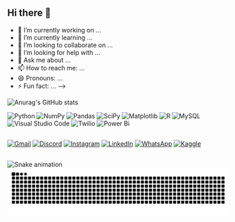 ## Hi there 👋
- 🔭 I’m currently working on ...
- 🌱 I’m currently learning ...
- 👯 I’m looking to collaborate on ...
- 🤔 I’m looking for help with ...
- 💬 Ask me about ...
- 📫 How to reach me: ...
- 😄 Pronouns: ...
- ⚡ Fun fact: ...
-->
<!-- tutorial: https://github.com/anuraghazra/github-readme-stats/blob/master/docs/readme_pt-BR.md --> 
![Anurag's GitHub stats](https://github-readme-stats.vercel.app/api?username=asegnibo&count_private=true&show_icons=true&theme=gotham&include_all_commits=true)
<!--[Top Langs](https://github-readme-stats.vercel.app/api/top-langs/?username=asegnibo&layout=compact)"-->

![Python](https://img.shields.io/badge/python-3670A0?style=for-the-badge&logo=python&logoColor=ffdd54)
![NumPy](https://img.shields.io/badge/numpy-%23013243.svg?style=for-the-badge&logo=numpy&logoColor=white)
![Pandas](https://img.shields.io/badge/pandas-%23150458.svg?style=for-the-badge&logo=pandas&logoColor=white)
![SciPy](https://img.shields.io/badge/SciPy-%230C55A5.svg?style=for-the-badge&logo=scipy&logoColor=%white)
![Matplotlib](https://img.shields.io/badge/Matplotlib-%23ffffff.svg?style=for-the-badge&logo=Matplotlib&logoColor=black)
![R](https://img.shields.io/badge/r-%23276DC3.svg?style=for-the-badge&logo=r&logoColor=white)
![MySQL](https://img.shields.io/badge/mysql-4479A1.svg?style=for-the-badge&logo=mysql&logoColor=white)
![Visual Studio Code](https://img.shields.io/badge/Visual%20Studio%20Code-0078d7.svg?style=for-the-badge&logo=visual-studio-code&logoColor=white)
![Twilio](https://img.shields.io/badge/Twilio-F22F46?style=for-the-badge&logo=Twilio&logoColor=white)
![Power Bi](https://img.shields.io/badge/power_bi-F2C811?style=for-the-badge&logo=powerbi&logoColor=black)

##         

[![Gmail](https://img.shields.io/badge/Gmail-D14836?style=for-the-badge&logo=gmail&logoColor=white)](mailto:ashton.segnibo@usp.br)
[![Discord](https://img.shields.io/badge/Discord-%235865F2.svg?style=for-the-badge&logo=discord&logoColor=white)](https://discord.gg/7xRF7qRZ)
[![Instagram](https://img.shields.io/badge/Instagram-%23E4405F.svg?style=for-the-badge&logo=Instagram&logoColor=white)](https://instagram.com/asegnibo)
[![LinkedIn](https://img.shields.io/badge/linkedin-%230077B5.svg?style=for-the-badge&logo=linkedin&logoColor=white)](https://www.linkedin.com/in/asegnibo/)
[![WhatsApp](https://img.shields.io/badge/WhatsApp-25D366?style=for-the-badge&logo=whatsapp&logoColor=white)](https://wa.me/5511947761508)
[![Kaggle](https://img.shields.io/badge/Kaggle-035a7d?style=for-the-badge&logo=kaggle&logoColor=white)](https://www.kaggle.com/asegnibo)

##
![Snake animation](https://github.com/asegnibo)
<picture>
  <source media="(prefers-color-scheme: dark)" srcset="https://raw.githubusercontent.com/asegnibo/asegnibo/output/github-contribution-grid-snake-dark.svg">
  <source media="(prefers-color-scheme: light)" srcset="https://raw.githubusercontent.com/asegnibo/asegnibo/output/github-contribution-grid-snake.svg">
  <img alt="github contribution grid snake animation" src="https://raw.githubusercontent.com/asegnibo/asegnibo/output/github-contribution-grid-snake.svg">
</picture>

